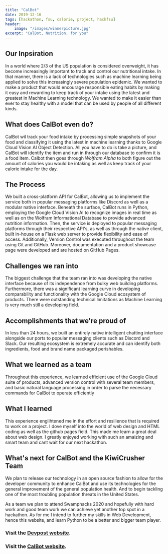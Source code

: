 ```yaml
---
title: "CalBot"
date: 2019-12-16
tags: [hackathon, fsu, calorie, project, hackfsu]
header: 
    image: "/images/winnerpicture.jpg"
excerpt: "CalBot, Nutrition, for you"
---
```

## Our Inpsiration
In a world where 2/3 of the US population is considered overweight, it has become increasingly important to track and control our nutritional intake. In that manner, there is a lack of technologies such as machine learning being applied to solve this increasingly severe population epidemic. We wanted to make a product that would encourage responsible eating habits by making it easy and rewarding to keep track of your intake using the latest and greatest in Machine Learning technology. We wanted to make it easier than ever to stay healthy with a model that can be used by people of all different kinds.

## What does CalBot even do?

CalBot wil track your food intake by processing simple snapshots of your food and classifying it using
the latest in machine learning thanks to Google Cloud Vision AI Object Detection. All you have to do is take a picture,
and CalBot will identify the item and run in through our database to confirm it is a food item. Calbot then goes through 
*Wolfram Alpha* to both figure out the amount of calories you would be intaking as well as keep track of your calorie intake for the day.

## The Process 

We built a cross-platform API for CalBot, allowing us to implement the service both in popular messaging platforms like Discord as well as a modular native interface. Beneath the surface, CalBot runs in Python, employing the Google Cloud Vision AI to recognize images in real time as well as on the Wolfram Informational Database to provide advanced nutrition information. Then, the service is deployed to popular messaging platforms through their respective API's, as well as through the native client, built in-house on a Flask web server to provide flexibility and ease of access. Additionally, Version Control was executed throughout the team using Git and GitHub. Moreover, documentation and a product showcase page were developed and are hosted on GitHub Pages.

## Challenges we ran into

The biggest challenge that the team ran into was developing the native interface because of its independence from bulky web building platforms. Furthermore, there was a significant learning curve in developing comparability and functionality with the Google Cloud ecosystem of products. There were outstanding technical limitations as Machine Learning is very much still a developing field.

## Accomplishments that we're proud of

In less than 24 hours, we built an entirely native intelligent chatting interface alongside our ports to popular messaging clients such as Discord and Slack. Our resulting ecosystem is extremely accurate and can identify both ingredients, food and brand name packaged perishables.

## What we learned as a team

Throughout this experience, we learned efficient use of the Google Cloud suite of products, advanced version control with several team members, and basic natural language processing in order to parse the necessary commands for CalBot to operate efficiently

## What I learned 

This experience englihtened me in the effort and resilience that is required to work on a project. I dove myself into the world of web design and HTML coding as well as the github pages field. This made me learn a great deal about web design. I greatly enjoyed working with such an amaizing and smart team and cant wait for our next hackathon. 

## What's next for CalBot and the KiwiCrusher Team

We plan to release our technology in an open source fashion to allow for the developer community to enhance CalBot and use its technologies for the general improvement of the general population health. And to begin tackling one of the most troubling population threats in the United States.

As a team we plan to attend Swamphacks 2020 and hopefully with hard work and good team work we can achieve yet another top spot in a hackathon. As for me I intend to further my skills in Web Development, hence this website, and learn Python to be a better and bigger team player. 

### Visit the [Devpost website](https://devpost.com/software/calbot-tju0y6).

### Visit the [CalBot website](https://kiwicrushers.github.io/calbot/).